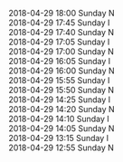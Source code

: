 2018-04-29 18:00 Sunday  N  
2018-04-29 17:45 Sunday  I  
2018-04-29 17:40 Sunday  N  
2018-04-29 17:05 Sunday  I  
2018-04-29 17:00 Sunday  N  
2018-04-29 16:05 Sunday  I  
2018-04-29 16:00 Sunday  N  
2018-04-29 15:55 Sunday  I  
2018-04-29 15:50 Sunday  N  
2018-04-29 14:25 Sunday  I  
2018-04-29 14:20 Sunday  N  
2018-04-29 14:10 Sunday  I  
2018-04-29 14:05 Sunday  N  
2018-04-29 13:15 Sunday  I  
2018-04-29 12:55 Sunday  N  
